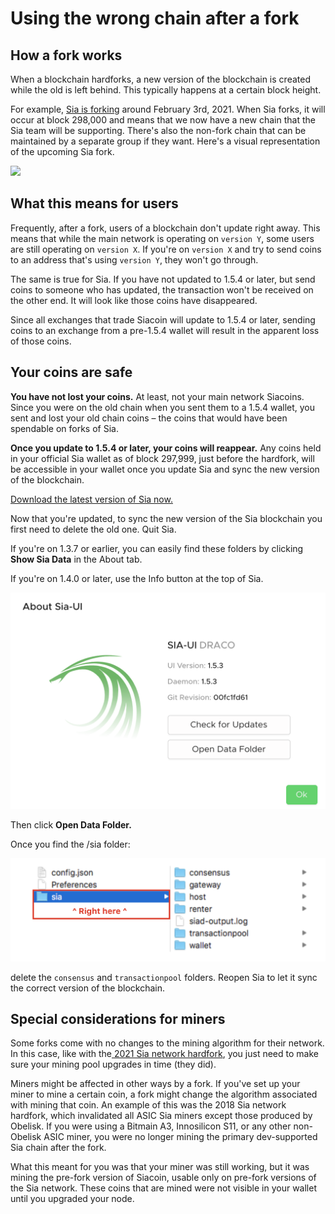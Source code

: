 # Using the wrong chain after a fork

## How a fork works

When a blockchain hardforks, a new version of the blockchain is created while the old is left behind. This typically happens at a certain block height.

For example, [Sia is forking](navigating-the-2021-sia-hardfork.md) around February 3rd, 2021. When Sia forks, it will occur at block 298,000 and means that we now have a new chain that the Sia team will be supporting. There's also the non-fork chain that can be maintained by a separate group if they want. Here's a visual representation of the upcoming Sia fork.

![](../.gitbook/assets/sia-fork-path-2021.png)

## What this means for users

Frequently, after a fork, users of a blockchain don't update right away. This means that while the main network is operating on `version Y`, some users are still operating on `version X`. If you're on `version X` and try to send coins to an address that's using `version Y`, they won't go through.

The same is true for Sia. If you have not updated to 1.5.4 or later, but send coins to someone who has updated, the transaction won't be received on the other end. It will look like those coins have disappeared.

Since all exchanges that trade Siacoin will update to 1.5.4 or later, sending coins to an exchange from a pre-1.5.4 wallet will result in the apparent loss of those coins.

## Your coins are safe

**You have not lost your coins.** At least, not your main network Siacoins. Since you were on the old chain when you sent them to a 1.5.4 wallet, you sent and lost your old chain coins – the coins that would have been spendable on forks of Sia.

**Once you update to 1.5.4 or later, your coins will reappear.** Any coins held in your official Sia wallet as of block 297,999, just before the hardfork, will be accessible in your wallet once you update Sia and sync the new version of the blockchain.

[Download the latest version of Sia now.](http://sia.tech/get-started)

Now that you're updated, to sync the new version of the Sia blockchain you first need to delete the old one. Quit Sia.

If you're on 1.3.7 or earlier, you can easily find these folders by clicking **Show Sia Data** in the About tab.

If you're on 1.4.0 or later, use the Info button at the top of Sia.

![](<../.gitbook/assets/fork-2 (1) (3) (3) (3) (2) (1).png>)

Then click **Open Data Folder.**

Once you find the /sia folder:

![](<../.gitbook/assets/fork-3 (1) (2) (2) (2) (2) (1).png>)

delete the `consensus` and `transactionpool` folders. Reopen Sia to let it sync the correct version of the blockchain.

## Special considerations for miners

Some forks come with no changes to the mining algorithm for their network. In this case, like with the[ 2021 Sia network hardfork](navigating-the-2021-sia-hardfork.md), you just need to make sure your mining pool upgrades in time (they did).

Miners might be affected in other ways by a fork. If you've set up your miner to mine a certain coin, a fork might change the algorithm associated with mining that coin. An example of this was the 2018 Sia network hardfork, which invalidated all ASIC Sia miners except those produced by Obelisk. If you were using a Bitmain A3, Innosilicon S11, or any other non-Obelisk ASIC miner, you were no longer mining the primary dev-supported Sia chain after the fork.

What this meant for you was that your miner was still working, but it was mining the pre-fork version of Siacoin, usable only on pre-fork versions of the Sia network. These coins that are mined were not visible in your wallet until you upgraded your node.
